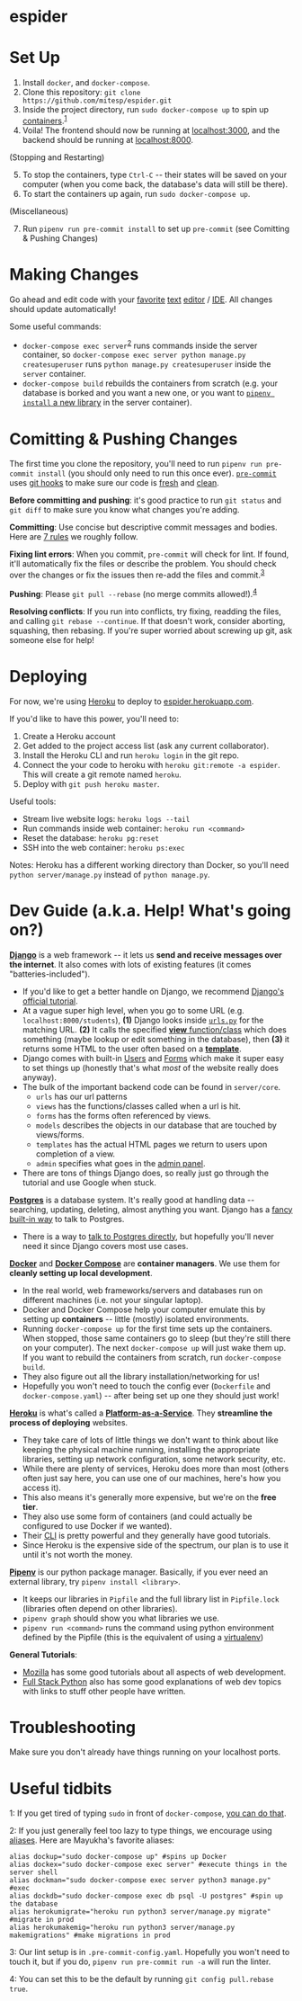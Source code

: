 # espider

# Set Up

1. Install `docker`, and `docker-compose`.
2. Clone this repository: `git clone https://github.com/mitesp/espider.git`
3. Inside the project directory, run `sudo docker-compose up` to spin up
   [containers](https://www.docker.com/resources/what-container).<sup>[1](#footnote-sudo)</sup>
4. Voila! The frontend should now be running at [localhost:3000](http://localhost:3000/), and the
   backend should be running at [localhost:8000](http://localhost:8000/).

(Stopping and Restarting)

5. To stop the containers, type `Ctrl-C` -- their states will be saved on your computer (when you
   come back, the database's data will still be there).
6. To start the containers up again, run `sudo docker-compose up`.

(Miscellaneous)

7. Run `pipenv run pre-commit install` to set up `pre-commit` (see Comitting & Pushing
   Changes)

# Making Changes

Go ahead and edit code with your [favorite](https://code.visualstudio.com/)
[text](https://www.sublimetext.com/) [editor](https://www.vim.org/) /
[IDE](https://www.jetbrains.com/pycharm/). All changes should update automatically!

Some useful commands:

- `docker-compose exec server`<sup>[2](#footnote-alias)</sup> runs commands inside the server
  container, so `docker-compose exec server python manage.py createsuperuser` runs `python manage.py
  createsuperuser` inside the `server` container.
- `docker-compose build` rebuilds the containers from scratch (e.g. your database is borked and you
  want a new one, or you want to [`pipenv install` a new library](https://pipenv.pypa.io/en/latest/)
  in the server container).

# Comitting & Pushing Changes

The first time you clone the repository, you'll need to run `pipenv run pre-commit install` (you
should only need to run this once ever). [`pre-commit`](https://pre-commit.com/) uses [git
hooks](https://git-scm.com/book/en/v2/Customizing-Git-Git-Hooks) to make sure our code is
[fresh](https://stackoverflow.com/questions/8503559/what-is-linting) and
[clean](https://web.mit.edu/6.031/www/sp20/classes/04-code-review/).

**Before committing and pushing**: it's good practice to run `git status` and `git diff` to make
sure you know what changes you're adding.

**Committing**: Use concise but descriptive commit messages and bodies. Here are [7
rules](https://chris.beams.io/posts/git-commit/#seven-rules) we roughly follow.

**Fixing lint errors**: When you commit, `pre-commit` will check for lint. If found, it'll
automatically fix the files or describe the problem. You should check over the changes or fix the
issues then re-add the files and commit.<sup>[3](#footnote-lint)</sup>

**Pushing**: Please `git pull --rebase` (no merge commits allowed!).<sup>[4](#footnote-rebase)</sup>

**Resolving conflicts**: If you run into conflicts, try fixing, readding the files, and calling `git rebase --continue`. If that doesn't work, consider aborting, squashing, then rebasing. If you're
super worried about screwing up git, ask someone else for help!

# Deploying

For now, we're using [Heroku](https://www.heroku.com/) to deploy to
[espider.herokuapp.com](https://espider.herokuapp.com/).

If you'd like to have this power, you'll need to:

1. Create a Heroku account
2. Get added to the project access list (ask any current collaborator).
3. Install the Heroku CLI and run `heroku login` in the git repo.
4. Connect the your code to heroku with `heroku git:remote -a espider`. This will create a git
   remote named `heroku`.
5. Deploy with `git push heroku master`.

Useful tools:

- Stream live website logs: `heroku logs --tail`
- Run commands inside web container: `heroku run <command>`
- Reset the database: `heroku pg:reset`
- SSH into the web container: `heroku ps:exec`

Notes: Heroku has a different working directory than Docker, so you'll need `python server/manage.py` instead of `python manage.py`.

# Dev Guide (a.k.a. Help! What's going on?)

[**Django**](https://www.djangoproject.com/) is a web framework -- it lets us **send and receive
messages over the internet**. It also comes with lots of existing features (it comes
"batteries-included").

- If you'd like to get a better handle on Django, we recommend [Django's official
  tutorial](https://docs.djangoproject.com/en/3.0/intro/tutorial01/).
- At a vague super high level, when you go to some URL (e.g. `localhost:8000/students`), **(1)**
  Django looks inside [`urls.py`](https://docs.djangoproject.com/en/3.0/topics/http/urls/) for the
  matching URL. **(2)** It calls the specified [**view**
  function/class](https://docs.djangoproject.com/en/3.0/topics/http/views/) which does something
  (maybe lookup or edit something in the database), then **(3)** it returns some HTML to the user
  often based on a [**template**](https://docs.djangoproject.com/en/3.0/topics/templates/).
- Django comes with built-in [Users](https://docs.djangoproject.com/en/3.0/topics/auth/) and
  [Forms](https://docs.djangoproject.com/en/3.0/topics/forms/) which make it super easy to set
  things up (honestly that's what _most_ of the website really does anyway).
- The bulk of the important backend code can be found in `server/core`.
  - `urls` has our url patterns
  - `views` has the functions/classes called when a url is hit.
  - `forms` has the forms often referenced by views.
  - `models` describes the objects in our database that are touched by views/forms.
  - `templates` has the actual HTML pages we return to users upon completion of a view.
  - `admin` specifies what goes in the [admin panel](https://docs.djangoproject.com/en/3.0/ref/contrib/admin/).
- There are tons of things Django does, so really just go through the tutorial and use Google when
  stuck.

[**Postgres**](https://www.postgresql.org/) is a database system. It's really good at handling data
-- searching, updating, deleting, almost anything you want. Django has a [fancy built-in
way](https://www.fullstackpython.com/django-orm.html) to talk to Postgres.

- There is a way to [talk to Postgres directly](http://postgresguide.com/utilities/psql.html), but
  hopefully you'll never need it since Django covers most use cases.

[**Docker**](https://www.docker.com/) and [**Docker Compose**](https://docs.docker.com/compose/) are
**container managers**. We use them for **cleanly setting up local development**.

- In the real world, web frameworks/servers and databases run on different machines (i.e. not your
  singular laptop).
- Docker and Docker Compose help your computer emulate this by setting up **containers** -- little
  (mostly) isolated environments.
- Running `docker-compose up` for the first time sets up the containers. When stopped, those same
  containers go to sleep (but they're still there on your computer). The next `docker-compose up`
  will just wake them up. If you want to rebuild the containers from scratch, run `docker-compose build`.
- They also figure out all the library installation/networking for us!
- Hopefully you won't need to touch the config ever (`Dockerfile` and `docker-compose.yaml`) --
  after being set up one they should just work!

[**Heroku**](https://www.heroku.com/) is what's called a
[**Platform-as-a-Service**](https://en.wikipedia.org/wiki/Platform_as_a_service). They **streamline
the process of deploying** websites.

- They take care of lots of little things we don't want to think about like keeping the physical
  machine running, installing the appropriate libraries, setting up network configuration, some
  network security, etc.
- While there are plenty of services, Heroku does more than most (others often just say here, you
  can use one of our machines, here's how you access it).
- This also means it's generally more expensive, but we're on the **free tier**.
- They also use some form of containers (and could actually be configured to use Docker if we
  wanted).
- Their [CLI](https://devcenter.heroku.com/articles/heroku-cli) is pretty powerful and they
  generally have good tutorials.
- Since Heroku is the expensive side of the spectrum, our plan is to use it until it's not worth the
  money.

[**Pipenv**](https://pipenv.pypa.io/en/latest/) is our python package manager. Basically, if you
ever need an external library, try `pipenv install <library>`.

- It keeps our libraries in `Pipfile` and the full library list in `Pipfile.lock` (libraries often
  depend on other libraries).
- `pipenv graph` should show you what libraries we use.
- `pipenv run <command>` runs the command using python environment defined by the Pipfile (this is
  the equivalent of using a [virtualenv](https://docs.python-guide.org/dev/virtualenvs/))

**General Tutorials**:

- [Mozilla](https://developer.mozilla.org/en-US/docs/Web) has some good tutorials about all aspects
  of web development.
- [Full Stack Python](https://www.fullstackpython.com/) also has some good explanations of web dev
  topics with links to stuff other people have written.

# Troubleshooting

Make sure you don't already have things running on your localhost ports.

# Useful tidbits

<a name="footnote-sudo">1</a>: If you get tired of typing `sudo` in front of `docker-compose`, [you can do
that](https://docs.docker.com/engine/install/linux-postinstall/).

<a name="footnote-alias">2</a>: If you just generally feel too lazy to type things, we encourage using
[aliases](https://tldp.org/LDP/abs/html/aliases.html).
Here are Mayukha's favorite aliases:

    alias dockup="sudo docker-compose up" #spins up Docker
    alias dockex="sudo docker-compose exec server" #execute things in the server shell
    alias dockman="sudo docker-compose exec server python3 manage.py" #exec
    alias dockdb="sudo docker-compose exec db psql -U postgres" #spin up the database
    alias herokumigrate="heroku run python3 server/manage.py migrate" #migrate in prod
    alias herokumakemig="heroku run python3 server/manage.py makemigrations" #make migrations in prod

<a name="footnote-lint">3</a>: Our lint setup is in `.pre-commit-config.yaml`. Hopefully you won't need to touch it, but if
you do, `pipenv run pre-commit run -a` will run the linter.

<a name="footnote-rebase">4</a>: You can set this to be the default by running `git config pull.rebase true`.
